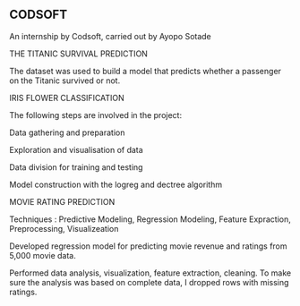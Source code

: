 ## CODSOFT
An internship by Codsoft, carried out by Ayopo Sotade


THE TITANIC SURVIVAL PREDICTION


The dataset was used to build a model that predicts whether a
passenger on the Titanic survived or not. 


IRIS FLOWER CLASSIFICATION


The following steps are involved in the project:

Data gathering and preparation

Exploration and visualisation of data

Data division for training and testing

Model construction with the logreg and dectree algorithm

MOVIE RATING PREDICTION

Techniques : Predictive Modeling, Regression Modeling, Feature Expraction, Preprocessing, Visualizeation

Developed regression model for predicting movie revenue and ratings from 5,000 movie data.

Performed data analysis, visualization, feature extraction, cleaning. To make sure the analysis was based on complete data, I dropped rows with missing ratings.

